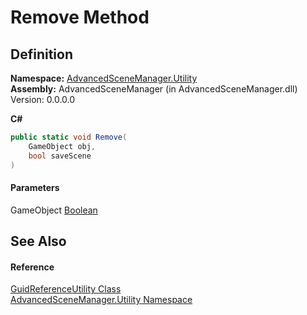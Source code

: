 # Remove Method

## Definition

**Namespace:** [AdvancedSceneManager.Utility](N_AdvancedSceneManager_Utility.md)\
**Assembly:** AdvancedSceneManager (in AdvancedSceneManager.dll) Version: 0.0.0.0

**C#**

```c#
public static void Remove(
	GameObject obj,
	bool saveScene
)
```

#### Parameters

&#x20; GameObject   [Boolean](https://learn.microsoft.com/dotnet/api/system.boolean)&#x20;

## See Also

#### Reference

[GuidReferenceUtility Class](T_AdvancedSceneManager_Utility_GuidReferenceUtility.md)\
[AdvancedSceneManager.Utility Namespace](N_AdvancedSceneManager_Utility.md)

